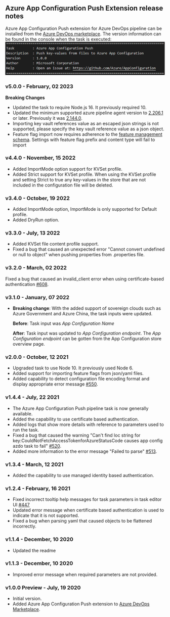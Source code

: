 ## Azure App Configuration Push Extension release notes
Azure App Configuration Push extension for Azure DevOps pipeline can be installed from the [Azure DevOps marketplace](https://marketplace.visualstudio.com/items?itemName=AzureAppConfiguration.azure-app-configuration-task-push). The version information can be found in the console when the task is executed:
![sample](pictures/AzureDevOpsPushExtensionVersionSample.PNG)

### v5.0.0 - February, 02 2023
**Breaking Changes**
  - Updated the task to require Node.js 16. It previously required 10.
  - Updated the minimum supported azure pipeline agent version to [2.206.1](https://github.com/microsoft/azure-pipelines-agent/releases/tag/v2.206.1) or later. Previously it was [2.144.0](https://github.com/microsoft/azure-pipelines-agent/releases/tag/v2.144.0).
  - Importing key vault references value as an escaped json strings is not supported, please specify the key vault reference value as a json object.
  - Feature flag import now requires adherence to the [feature management schema](https://github.com/microsoft/FeatureManagement-Dotnet/blob/release/v3/docs/schemas/FeatureManagement.v1.0.0.json). Settings with feature flag prefix and content type will fail to import

### v4.4.0 - November, 15 2022
* Added ImportMode option support for KVSet profile.
* Added Strict support for KVSet profile. When using the KVSet profile and setting Strict to true any key-values in the store that are not included in the configuration file will be deleted.

### v3.4.0 - October, 19 2022
* Added ImportMode option, ImportMode is only supported for Default profile.
* Added DryRun option.

### v3.3.0 - July, 13 2022
* Added KVSet file content profile support.
* Fixed a bug that caused an unexpected error "Cannot convert undefined or null to object" when pushing properties from .properties file.

### v3.2.0 - March, 02 2022
Fixed a bug that caused an invalid_client error when using certificate-based authentication [#608](https://github.com/Azure/AppConfiguration/issues/608).

### v3.1.0 - January, 07 2022
* **Breaking change**: 
With the added support of sovereign clouds such as Azure Government and Azure China, the task inputs were updated.

  **Before**: 
  Task input was *App Configuration Name*

  **After**:
  Task input was updated to *App Configuration endpoint*. The *App Configuration endpoint* can be gotten from the App Configuration store overview page.

### v2.0.0 - October, 12 2021
* Upgraded task to use Node 10. It previously used Node 6.
* Added support for importing feature flags from json/yaml files.
* Added capability to detect configuration file encoding format and display appropriate error message [#550](https://github.com/Azure/AppConfiguration/issues/550).

### v1.4.4 - July, 22 2021
* The Azure App Configuration Push pipeline task is now generally available.
* Added the capability to use certificate based authentication.
* Added logs that show more details with reference to parameters used to run the task.
* Fixed a bug that caused the warning "Can\'t find loc string for key:CouldNotFetchAccessTokenforAzureStatusCode causes app config azdo task to fail" [#520](https://github.com/Azure/AppConfiguration/issues/520).
* Added more information to the error message "Failed to parse" [#513](https://github.com/Azure/AppConfiguration/issues/513).

### v1.3.4 - March, 12 2021
* Added the capability to use managed identity based authentication.

### v1.2.4 - February, 16 2021
* Fixed incorrect tooltip help messages for task parameters in task editor UI [#447](https://github.com/Azure/AppConfiguration/issues/447) 
* Updated error message when certificate based authentication is used to indicate that it is not supported.
* Fixed a bug when parsing yaml that caused objects to be flattened incorrectly.

### v1.1.4 - December, 10 2020
* Updated the readme 

### v1.1.3 - December, 10 2020
* Improved error message when required parameters are not provided. 

### v1.0.0 Preview - July, 19 2020
* Initial version.
* Added Azure App Configuration Push extension to [Azure DevOps Marketplace](https://marketplace.visualstudio.com/items?itemName=AzureAppConfiguration.azure-app-configuration-task-push).
